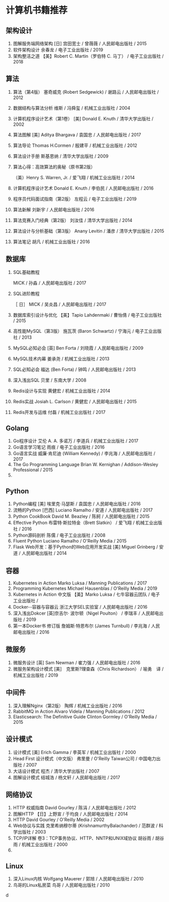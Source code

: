 # 计算机书籍推荐

## 架构设计

1. 图解服务端网络架构
    [日] 宫田宽士 / 曾薇薇 / 人民邮电出版社 / 2015
2. 软件架构设计
    余春龙 / 电子工业出版社 / 2019
3. 架构整洁之道
    【美】Robert C. Martin（罗伯特 C. 马丁） / 电子工业出版社 / 2018

## 算法

1. 算法（第4版）
    塞奇威克 (Robert Sedgewick) / 谢路云 / 人民邮电出版社 / 2012

2. 数据结构与算法分析
    维斯 / 冯舜玺 / 机械工业出版社 / 2004

3. 计算机程序设计艺术（第1卷）
    [美] Donald E. Knuth / 清华大学出版社 / 2002

4. 算法图解
    [美] Aditya Bhargava / 袁国忠 / 人民邮电出版社 / 2017

5. 算法导论
    Thomas H.Cormen / 殷建平 / 机械工业出版社 / 2012

6. 算法设计手册
    斯基恩纳 / 清华大学出版社 / 2009

7. 算法心得：高效算法的奥秘（原书第2版）

    （美）Henry S. Warren, Jr. / 爱飞翔 / 机械工业出版社 / 2014

8. 计算机程序设计艺术
    Donald E. Knuth / 李伯民 / 人民邮电出版社 / 2016

9. 程序员代码面试指南（第2版）
    左程云 / 电子工业出版社 / 2019

10. 算法新解
    刘新宇 / 人民邮电出版社 / 2016

11. 算法竞赛入门经典（第2版）
    刘汝佳 / 清华大学出版社 / 2014

12. 算法设计与分析基础（第3版）
    Anany Levitin / 潘彦 / 清华大学出版社 / 2015

13. 算法笔记
    胡凡 / 机械工业出版社 / 2016

## 数据库

1. SQL基础教程

    MICK / 孙淼 / 人民邮电出版社 / 2017

2. SQL进阶教程

    ［ 日］ MICK / 吴炎昌 / 人民邮电出版社 / 2017

3. 数据库索引设计与优化
    【美】Tapio Lahdenmaki / 曹怡倩 / 电子工业出版社 / 2015

4. 高性能MySQL（第3版）
    施瓦茨 (Baron Schwartz) / 宁海元 / 电子工业出版社 / 2013

5. MySQL必知必会
    [英] Ben Forta / 刘晓霞 / 人民邮电出版社 / 2009

6. MySQL技术内幕
    姜承尧 / 机械工业出版社 / 2013

7. SQL必知必会
    福达 (Ben Forta) / 钟鸣 / 人民邮电出版社 / 2013

8. 深入浅出SQL
    贝里 / 东南大学 / 2008

9. Redis设计与实现
    黄健宏 / 机械工业出版社 / 2014

10. Redis实战
    Josiah L. Carlson / 黄健宏 / 人民邮电出版社 / 2015

11. Redis开发与运维
    付磊 / 机械工业出版社 / 2017

    

## Golang

1. Go程序设计
    艾伦 A. A. 多诺万 / 李道兵 / 机械工业出版社 / 2017
2. Go语言学习笔记
    雨痕 / 电子工业出版社 / 2016
3. Go语言实战
    威廉·肯尼迪 (William Kennedy) / 李兆海 / 人民邮电出版社 / 2017
4. The Go Programming Language
    Brian W. Kernighan / Addison-Wesley Professional / 2015
5. 

## Python

1. Python编程
    [美] 埃里克·马瑟斯 / 袁国忠 / 人民邮电出版社 / 2016
2. 流畅的Python
    [巴西] Luciano Ramalho / 安道 / 人民邮电出版社 / 2017
3. Python CookBook
    David M. Beazley / 陈舸 / 人民邮电出版社 / 2015
4. Effective Python
    布雷特·斯拉特金（Brett Slatkin） / 爱飞翔 / 机械工业出版社 / 2016
5. Python源码剖析
    陈儒 / 电子工业出版社 / 2008
6. Fluent Python 
    Luciano Ramalho / O'Reilly Media / 2015
7. Flask Web开发：基于Python的Web应用开发实战
    [美] Miguel Grinberg / 安道 / 人民邮电出版社 / 2014

## 容器

1. Kubernetes in Action 
    Marko Luksa / Manning Publications / 2017
2. Programming Kubernetes
    Michael Hausenblas / O'Reilly Media / 2019
3. Kubernetes in Action 中文版
    【美】Marko Luksa / 七牛容器云团队 / 电子工业出版社 /
4. Docker--容器与容器云
    浙江大学SEL实验室 / 人民邮电出版社 / 2016
5. 深入浅出Dokcer
    [英]奈吉尔· 波尔顿（Nigel Poulton） / 李瑞丰 / 人民邮电出版社 / 2019
6. 第一本Docker书 修订版
    詹姆斯·特恩布尔 (James Turnbull) / 李兆海 / 人民邮电出版社 / 2016

## 微服务

1. 微服务设计
    [英] Sam Newman / 崔力强 / 人民邮电出版社 / 2016
2. 微服务架构设计模式
    [美]　克里斯?理查森（Chris Richardson） / 喻勇　译 / 机械工业出版社 / 2019

## 中间件

1. 深入理解Nginx（第2版）
     陶辉 / 机械工业出版社 / 2016
2. RabbitMQ in Action
    Alvaro Videla / Manning Publications / 2012
3. Elasticsearch: The Definitive Guide
    Clinton Gormley / O'Reilly Media / 2015

## 设计模式

1. 设计模式
    [美] Erich Gamma / 李英军 / 机械工业出版社 / 2000
2. Head First 设计模式（中文版）
    弗里曼 / O'Reilly Taiwan公司 / 中国电力出版社 / 2007
3. 大话设计模式
    程杰 / 清华大学出版社 / 2007
4. 图解设计模式
    结城浩 / 杨文轩 / 人民邮电出版社 / 2017

## 网络协议

1. HTTP 权威指南
    David Gourley / 陈涓 / 人民邮电出版社 / 2012
2. 图解HTTP
    【日】上野宣 / 于均良 / 人民邮电出版社 / 2014
3. HTTP
    David Gourley / O'Reilly Media / 2002
4. Web协议与实践
    克里希纳穆尔蒂 (KrishnamurthyBalachander) / 范群波 / 科学出版社 / 2003
5. TCP/IP详解 卷3：TCP事务协议、HTTP、NNTP和UNIX域协议
    胡谷雨 / 胡谷雨 / 机械工业出版社 / 2000
6. 

## Linux

1. 深入Linux内核
    Wolfgang Mauerer / 郭旭 / 人民邮电出版社 / 2010
2. 鸟哥的Linux私房菜
    鸟哥 / 人民邮电出版社 / 2010

d